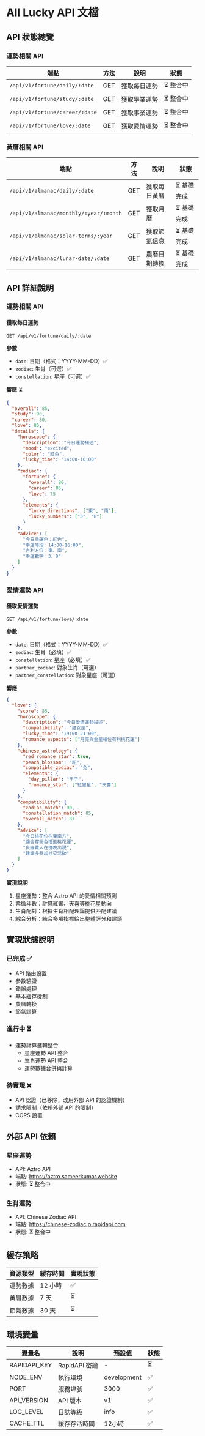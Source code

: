 # All Lucky API 文檔

## API 狀態總覽

### 運勢相關 API
| 端點 | 方法 | 說明 | 狀態 |
|------|------|------|------|
| `/api/v1/fortune/daily/:date` | GET | 獲取每日運勢 | ⏳ 整合中 |
| `/api/v1/fortune/study/:date` | GET | 獲取學業運勢 | ⏳ 整合中 |
| `/api/v1/fortune/career/:date` | GET | 獲取事業運勢 | ⏳ 整合中 |
| `/api/v1/fortune/love/:date` | GET | 獲取愛情運勢 | ⏳ 整合中 |

### 黃曆相關 API
| 端點 | 方法 | 說明 | 狀態 |
|------|------|------|------|
| `/api/v1/almanac/daily/:date` | GET | 獲取每日黃曆 | ⏳ 基礎完成 |
| `/api/v1/almanac/monthly/:year/:month` | GET | 獲取月曆 | ⏳ 基礎完成 |
| `/api/v1/almanac/solar-terms/:year` | GET | 獲取節氣信息 | ⏳ 基礎完成 |
| `/api/v1/almanac/lunar-date/:date` | GET | 農曆日期轉換 | ⏳ 基礎完成 |

## API 詳細說明

### 運勢相關 API

#### 獲取每日運勢
```http
GET /api/v1/fortune/daily/:date
```

**參數**
- `date`: 日期（格式：YYYY-MM-DD）✅
- `zodiac`: 生肖（可選）✅
- `constellation`: 星座（可選）✅

**響應** ⏳
```json
{
  "overall": 85,
  "study": 90,
  "career": 80,
  "love": 85,
  "details": {
    "horoscope": {
      "description": "今日運勢描述",
      "mood": "excited",
      "color": "紅色",
      "lucky_time": "14:00-16:00"
    },
    "zodiac": {
      "fortune": {
        "overall": 80,
        "career": 85,
        "love": 75
      },
      "elements": {
        "lucky_directions": ["東", "南"],
        "lucky_numbers": ["3", "8"]
      }
    },
    "advice": [
      "今日幸運色：紅色",
      "幸運時段：14:00-16:00",
      "吉利方位：東、南",
      "幸運數字：3、8"
    ]
  }
}
```

### 愛情運勢 API

#### 獲取愛情運勢
```http
GET /api/v1/fortune/love/:date
```

**參數**
- `date`: 日期（格式：YYYY-MM-DD）✅
- `zodiac`: 生肖（必填）✅
- `constellation`: 星座（必填）✅
- `partner_zodiac`: 對象生肖（可選）
- `partner_constellation`: 對象星座（可選）

**響應**
```json
{
  "love": {
    "score": 85,
    "horoscope": {
      "description": "今日愛情運勢描述",
      "compatibility": "處女座",
      "lucky_time": "19:00-21:00",
      "romance_aspects": ["月亮與金星相位有利桃花運"]
    },
    "chinese_astrology": {
      "red_romance_star": true,
      "peach_blossom": "旺",
      "compatible_zodiac": "兔",
      "elements": {
        "day_pillar": "甲子",
        "romance_star": ["紅鸞星", "天喜"]
      }
    },
    "compatibility": {
      "zodiac_match": 90,
      "constellation_match": 85,
      "overall_match": 87
    },
    "advice": [
      "今日桃花位在東南方",
      "適合穿粉色增進桃花運",
      "良緣貴人在傍晚出現",
      "建議多參加社交活動"
    ]
  }
}
```

**實現說明**
1. 星座運勢：整合 Aztro API 的愛情相關預測
2. 紫微斗數：計算紅鸞、天喜等桃花星動向
3. 生肖配對：根據生肖相配理論提供匹配建議
4. 綜合分析：結合多項指標給出整體評分和建議

## 實現狀態說明

### 已完成 ✅
- API 路由設置
- 參數驗證
- 錯誤處理
- 基本緩存機制
- 農曆轉換
- 節氣計算

### 進行中 ⏳
- 運勢計算邏輯整合
  - 星座運勢 API 整合
  - 生肖運勢 API 整合
  - 運勢數據合併與計算

### 待實現 ❌
- API 認證（已移除，改用外部 API 的認證機制）
- 請求限制（依賴外部 API 的限制）
- CORS 設置

## 外部 API 依賴

### 星座運勢
- API: Aztro API
- 端點: https://aztro.sameerkumar.website
- 狀態: ⏳ 整合中

### 生肖運勢
- API: Chinese Zodiac API
- 端點: https://chinese-zodiac.p.rapidapi.com
- 狀態: ⏳ 整合中

## 緩存策略

| 資源類型 | 緩存時間 | 實現狀態 |
|----------|----------|----------|
| 運勢數據 | 12 小時 | ✅ |
| 黃曆數據 | 7 天 | ⏳ |
| 節氣數據 | 30 天 | ⏳ |

## 環境變量

| 變量名 | 說明 | 預設值 | 狀態 |
|--------|------|--------|------|
| RAPIDAPI_KEY | RapidAPI 密鑰 | - | ⏳ |
| NODE_ENV | 執行環境 | development | ✅ |
| PORT | 服務埠號 | 3000 | ✅ |
| API_VERSION | API 版本 | v1 | ✅ |
| LOG_LEVEL | 日誌等級 | info | ✅ |
| CACHE_TTL | 緩存存活時間 | 12小時 | ✅ | 